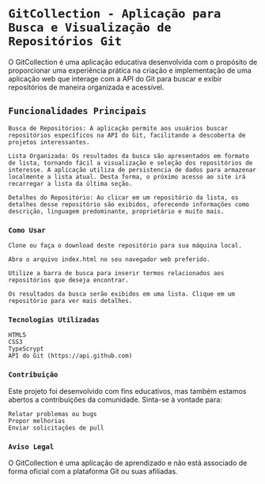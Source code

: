 # `GitCollection - Aplicação para Busca e Visualização de Repositórios Git`

O GitCollection é uma aplicação educativa desenvolvida com o propósito de proporcionar uma experiência prática na criação e implementação de uma aplicação web que interage com a API do Git para buscar e exibir repositórios de maneira organizada e acessível.

## `Funcionalidades Principais`

    Busca de Repositórios: A aplicação permite aos usuários buscar repositórios específicos na API do Git, facilitando a descoberta de projetos interessantes.

    Lista Organizada: Os resultados da busca são apresentados em formato de lista, tornando fácil a visualização e seleção dos repositórios de interesse. A aplicação utiliza de persistencia de dados para armazenar localmente a lista atual. Desta forma, o próximo acesso ao site irá recarregar a lista da última seção.

    Detalhes do Repositório: Ao clicar em um repositório da lista, os detalhes desse repositório são exibidos, oferecendo informações como descrição, linguagem predominante, proprietário e muito mais.

### `Como Usar`

    Clone ou faça o download deste repositório para sua máquina local.

    Abra o arquivo index.html no seu navegador web preferido.

    Utilize a barra de busca para inserir termos relacionados aos repositórios que deseja encontrar.

    Os resultados da busca serão exibidos em uma lista. Clique em um repositório para ver mais detalhes.

### `Tecnologias Utilizadas`

    HTML5
    CSS3
    TypeScrypt
    API do Git (https://api.github.com)

### `Contribuição`

Este projeto foi desenvolvido com fins educativos, mas também estamos abertos a contribuições da comunidade. Sinta-se à vontade para:

    Relatar problemas ou bugs
    Propor melhorias
    Enviar solicitações de pull

### `Aviso Legal`
O GitCollection é uma aplicação de aprendizado e não está associado de forma oficial com a plataforma Git ou suas afiliadas.
